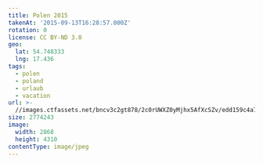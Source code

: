 ```yaml
---
title: Polen 2015
takenAt: '2015-09-13T16:28:57.000Z'
rotation: 0
license: CC BY-ND 3.0
geo:
  lat: 54.748333
  lng: 17.436
tags:
  - polen
  - poland
  - urlaub
  - vacation
url: >-
  //images.ctfassets.net/bncv3c2gt878/2c0rUWXZ0yMjhx5AfXcSZv/edd159c4a7e549c692702d6295021761/polen-2015_25325005254_o
size: 2774243
image:
  width: 2868
  height: 4310
contentType: image/jpeg
---
```


